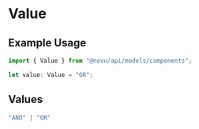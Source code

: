 # Value

## Example Usage

```typescript
import { Value } from "@novu/api/models/components";

let value: Value = "OR";
```

## Values

```typescript
"AND" | "OR"
```